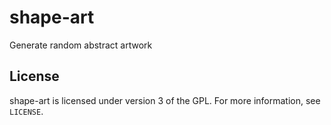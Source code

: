 # shape-art
Generate random abstract artwork

## License
shape-art is licensed under version 3 of the GPL. For more information, see `LICENSE`.
